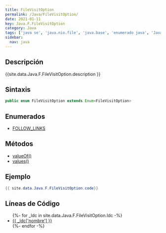 ```yaml
---
title: FileVisitOption
permalink: /Java/FileVisitOption/
date: 2021-01-11
key: Java.F.FileVisitOption
category: Java
tags: ['java se', 'java.nio.file', 'java.base', 'enumerado java', 'Java 1.7']
sidebar: 
  nav: java
---
```


## Descripción
{{site.data.Java.F.FileVisitOption.description }}

## Sintaxis
~~~java
public enum FileVisitOption extends Enum<FileVisitOption>
~~~

## Enumerados
* [FOLLOW_LINKS](/Java/FileVisitOption/FOLLOW_LINKS)

## Métodos
* [valueOf()](/Java/FileVisitOption/valueOf)
* [values()](/Java/FileVisitOption/values)

## Ejemplo
~~~java
{{ site.data.Java.F.FileVisitOption.code}}
~~~

## Líneas de Código
<ul>
{%- for _ldc in site.data.Java.F.FileVisitOption.ldc -%}
   <li>
       <a href="{{_ldc['url'] }}">{{ _ldc['nombre'] }}</a>
   </li>
{%- endfor -%}
</ul>

